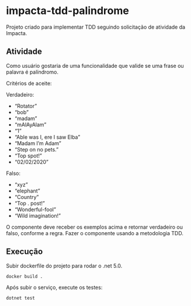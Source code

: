 # impacta-tdd-palindrome

Projeto criado para implementar TDD seguindo solicitação de atividade da Impacta.

## Atividade

Como usuário gostaria de uma funcionalidade que valide se uma frase ou palavra é
palíndromo.

Critérios de aceite:

Verdadeiro:
- “Rotator”
- “bob”
- “madam”
- “mAlAyAlam”
- “1”
- “Able was I, ere I saw Elba”
- “Madam I’m Adam”
- “Step on no pets.”
- “Top spot!”
- “02/02/2020”

Falso:
- “xyz”
- “elephant”
- “Country”
- “Top . post!”
- “Wonderful-fool”
- “Wild imagination!”

O componente deve receber os exemplos acima e retornar verdadeiro ou falso, conforme a
regra. Fazer o componente usando a metodologia TDD.

## Execução

Subir dockerfile do projeto para rodar o .net 5.0.

```
docker build .
```

Após subir o serviço, execute os testes:

```
dotnet test
```
